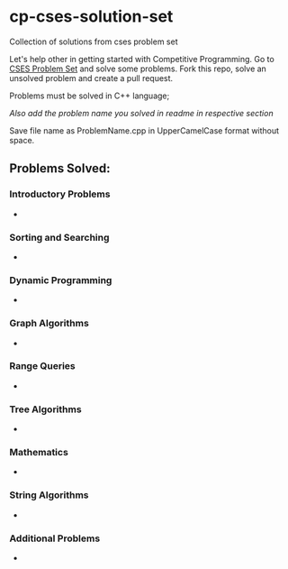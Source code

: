 # cp-cses-solution-set
Collection of solutions from cses problem set

Let's help other in getting started with Competitive Programming. Go to [CSES Problem Set](https://cses.fi/problemset/) and solve some problems. 
Fork this repo, solve an unsolved problem and create a pull request. 

Problems must be solved in C++ language;

*Also add the problem name you solved in readme in respective section*

Save file name as ProblemName.cpp in UpperCamelCase format without space.


## Problems Solved:


### Introductory Problems

* 

### Sorting and Searching

*

### Dynamic Programming

* 

### Graph Algorithms

* 

### Range Queries

* 

### Tree Algorithms

* 

### Mathematics

* 

### String Algorithms

* 

### Additional Problems

*
